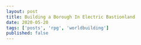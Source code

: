 ```yaml
---
layout: post
title: Building a Borough In Electric Bastionland
date: 2020-05-20
tags: ['posts', 'rpg', 'worldbuilding']
published: false
---
```

